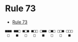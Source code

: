 # Rule 73

- [Rule 73](http://atlas.wolfram.com/01/01/73/)

```
■■■ ■■□ ■□■ ■□□ □■■ □■□ □□■ □□□
 □   ■   □   □   ■   □   □   ■
```
